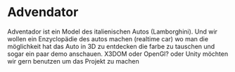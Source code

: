 Advendator
==========

Adventador ist ein Model des italienischen Autos (Lamborghini). Und wir wollen ein Enzyclopädie des autos machen (realtime car) wo man die möglichkeit hat das Auto in 3D zu entdecken die farbe zu tauschen und sogar ein paar demo anschauen. X3DOM oder OpenGl? oder Unity möchten wir gern benutzen um das Projekt zu machen
